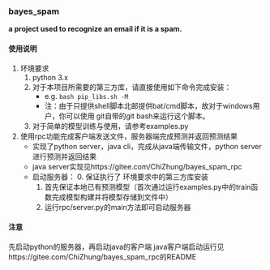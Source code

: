 ### bayes_spam
**a project used to recognize an email if it is a spam.**

#### 使用说明
1. 环境要求
    1. python 3.x
    2. 对于本项目所需要的第三方库，请直接使用如下命令完成安装：
        * e.g. `bash pip_libs.sh -M` 
        * 注：由于只提供shell脚本北邮提供bat/cmd脚本，故对于windows用户，你可以使用
            git自带的git bash来运行这个脚本。
    3. 对于简单的模型训练与使用，请参考examples.py
2. 使用rpc功能完成客户端发送文件，服务器端完成预测并返回预测结果
    * 实现了python server，java cli，完成从java端传输文件，python server
        进行预测并返回结果
    * java server实现见https://gitee.com/ChiZhung/bayes_spam_rpc
    * 启动服务器：
        0. 保证执行了 环境要求中的第三方库安装 
        1. 首先保证本地已有预测模型（首次通过运行examples.py中的train函数完成模型构建并将模型存储到文件中）
        2. 运行rpc/server.py的main方法即可启动服务器
        
#### 注意

先启动python的服务器，再启动java的客户端
java客户端启动运行见https://gitee.com/ChiZhung/bayes_spam_rpc的README
        
    
